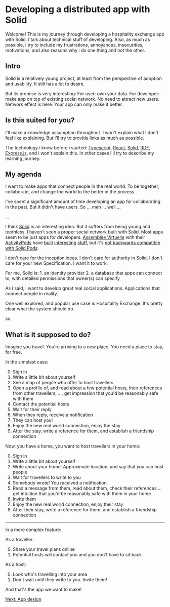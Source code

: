 # Developing a distributed app with Solid

Welcome! This is my journey through developing a hospitality exchange app with Solid. I talk about technical stuff of developing. Also, as much as possible, i try to include my frustrations, annoyances, insecurities, motivations, and also reasons why i do one thing and not the other.

## Intro

Solid is a relatively young project, at least from the perspective of adoption and usability. It still has a lot to desire.

But its promise is very interesting: For user: own your data. For developer: make app on top of existing social network. No need to attract new users. Network effect is here. Your app can only make it better.

## Is this suited for you?

I'll make a knowledge assumption throughout. I won't explain what i don't feel like explaining. But i'll try to provide links as much as possible.

The technology i knew before i started: [Typescript](https://www.typescriptlang.org/), [React](https://reactjs.org/), [Solid](https://solidproject.org/), [RDF](https://www.w3.org/TR/rdf11-concepts/#data-model), [Express.js](https://expressjs.com/), and i won't explain this. In other cases i'll try to describe my learning journey.

## My agenda

I want to make apps that connect people in the real world. To be together, collaborate, and change the world to the better in the process.

I've spent a significant amount of time developing an app for collaborating in the past. But it didn't have users. So ... meh ... well ...

...

I think [Solid](https://solidproject.org/) is an interesting idea. But it suffers from being young and toothless. I haven't seen a proper social network built with Solid. Most apps seem to be just apps for developers. [Assemblée Virtuelle](https://www.virtual-assembly.org/) with their [ActivityPods](https://github.com/assemblee-virtuelle/activitypods) have [built]() [interesting]() [stuff](), but it's [not backwards compatible with Solid Pods]().

I don't care for the inception ideas. I don't care for authority in Solid. I don't care for your new Specification. I want it to work.

For me, Solid is: 1. an identity provider 2. a database that apps can connect to, with detailed permissions that owner(s) can specify

As I said, i want to develop great real social applications. Applications that connect people in reality.

One well explored, and popular use case is Hospitality Exchange. It's pretty clear what the system should do.

so.

## What is it supposed to do?

Imagine you travel. You're arriving to a new place. You need a place to stay, for free.

In the simplest case:

0. Sign in
0. Write a little bit about yourself
0. See a map of people who offer to host travellers
0. Open a profile of, and read about a few potential hosts, their references from other travellers, ..., get impression that you'd be reasonably safe with them
0. Contact the potential hosts
0. Wait for their reply
0. When they reply, receive a notification
0. They can host you!
0. Enjoy the new real world connection, enjoy the stay
0. After the stay, write a reference for them, and establish a friendship connection

Now, you have a home, you want to host travellers in your home:

0. Sign in
0. Write a little bit about yourself
0. Write about your home: Approximate location, and say that you can host people
0. Wait for travellers to write to you
0. Somebody wrote! You received a notification. 
0. Read a message from them, read about them, check their references ... get intuition that you'd be reasonably safe with them in your home
0. Invite them
0. Enjoy the new real world connection, enjoy their stay
0. After their stay, write a reference for them, and establish a friendship connection

---

In a more complex feature:

As a traveller:

0. Share your travel plans online
0. Potential hosts will contact you and you don't have to sit back

As a host:

0. Look who's travelling into your area
0. Don't wait until they write to you. Invite them!

And that's the app we want to make!

[Next: App design](app-design.md)
